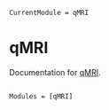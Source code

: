 ```@meta
CurrentModule = qMRI
```

# qMRI

Documentation for [qMRI](https://github.com/aTrotier/qMRI.jl).

```@index
```

```@autodocs
Modules = [qMRI]
```
